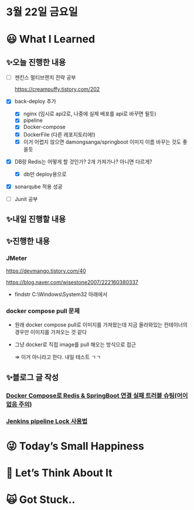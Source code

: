 # 3월 22일 금요일

# 😃 What I Learned

## ✨오늘 진행한 내용

- [ ]  젠킨스 멀티브랜치 전략 공부
    
    https://creampuffy.tistory.com/202
    
- [x]  back-deploy 추가
    - [x]  nginx (임시로 api2로, 나중에 실제 배포를 api로 바꾸면 될듯)
    - [x]  pipeline
    - [x]  Docker-compose
    - [x]  DockerFile (다른 레포지토리에!)
    - [x]  이거 어렵지 않으면 damongsanga/springboot 이미지 이름 바꾸는 것도 좋을듯
- [x]  DB랑 Redis는 어떻게 할 것인가? 2개 가져가나? 아니면 다르게?
    - [x]  db만 deploy용으로
- [x]  sonarqube 적용 성공
- [ ]  Junit 공부

## ✨내일 진행할 내용

## ✨진행한 내용

### JMeter

https://devmango.tistory.com/40

https://blog.naver.com/wisestone2007/222160380337

- findstr C:\Windows\System32 아래에서

### docker compose pull 문제

- 원래 docker compose pull로 이미지를 가져왔는데 지금 올라와있는 컨테이너의 경우만 이미지를 가져오는 것 같다
- 그냥 docker로 직접 image를 pull 해오는 방식으로 접근
    
    ⇒ 이거 아니라고 한다. 내일 테스트 ㄱㄱ
    

## ✨블로그 글 작성

### **[Docker Compose로 Redis & SpringBoot 연결 실패 트러블 슈팅(어이없음 주의)](https://velog.io/@damongsanga/Docker-Redis-SpringBoot-%EC%97%B0%EA%B2%B0-%EC%8B%A4%ED%8C%A8-%ED%8A%B8%EB%9F%AC%EB%B8%94-%EC%8A%88%ED%8C%85)**

### **[Jenkins pipeline Lock 사용법](https://velog.io/@damongsanga/Jenkins-pipeline-Lock-%EC%82%AC%EC%9A%A9%EB%B2%95)**

# 😜 Today’s Small Happiness

# 🧐 Let’s Think About It

# 🙀 Got Stuck..
